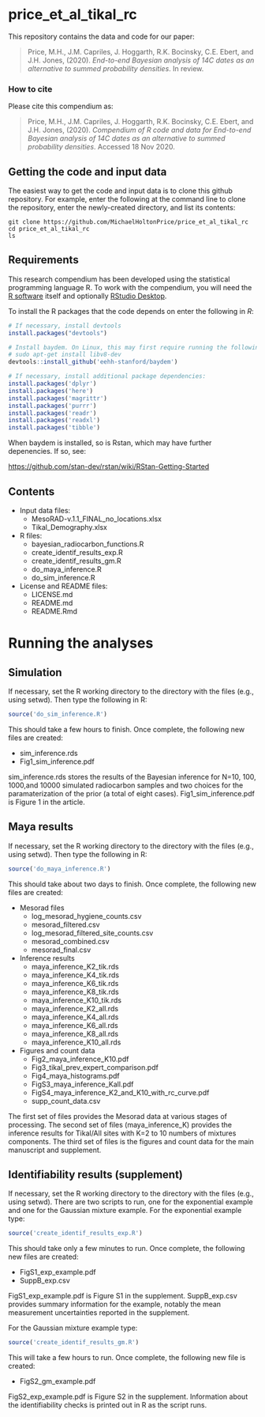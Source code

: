 
<!-- README.md is generated from README.Rmd. Please edit that file -->
price\_et\_al\_tikal\_rc
========================

This repository contains the data and code for our paper:

> Price, M.H., J.M. Capriles, J. Hoggarth, R.K. Bocinsky, C.E. Ebert, and J.H. Jones, (2020). *End-to-end Bayesian analysis of 14C dates as an alternative to summed probability densities*. In review.

<!-- Our pre-print is online here: -->
<!-- > Authors, (YYYY). _End-to-end Bayesian analysis of 14C dates as an alternative to summed probability densities_. Name of journal/book, Accessed 18 Nov 2020. Online at <https://doi.org/xxx/xxx> -->
### How to cite

Please cite this compendium as:

> Price, M.H., J.M. Capriles, J. Hoggarth, R.K. Bocinsky, C.E. Ebert, and J.H. Jones, (2020). *Compendium of R code and data for End-to-end Bayesian analysis of 14C dates as an alternative to summed probability densities*. Accessed 18 Nov 2020.

Getting the code and input data
-------------------------------

The easiest way to get the code and input data is to clone this github repository. For example, enter the following at the command line to clone the repository, enter the newly-created directory, and list its contents:

``` console
git clone https://github.com/MichaelHoltonPrice/price_et_al_tikal_rc
cd price_et_al_tikal_rc
ls
```

Requirements
------------

This research compendium has been developed using the statistical programming language R. To work with the compendium, you will need the [R software](https://cloud.r-project.org/) itself and optionally [RStudio Desktop](https://rstudio.com/products/rstudio/download/).

To install the R packages that the code depends on enter the following in *R*:

``` r
# If necessary, install devtools
install.packages("devtools")

# Install baydem. On Linux, this may first require running the following in a terminal window:
# sudo apt-get install libv8-dev
devtools::install_github('eehh-stanford/baydem')

# If necessary, install additional package dependencies:
install.packages('dplyr')
install.packages('here')
install.packages('magrittr')
install.packages('purrr')
install.packages('readr')
install.packages('readxl')
install.packages('tibble')
```

When baydem is installed, so is Rstan, which may have further depenencies. If so, see:

<https://github.com/stan-dev/rstan/wiki/RStan-Getting-Started>

Contents
--------

-   Input data files:
    -   MesoRAD-v.1.1\_FINAL\_no\_locations.xlsx
    -   Tikal\_Demography.xlsx
-   R files:
    -   bayesian\_radiocarbon\_functions.R
    -   create\_identif\_results\_exp.R
    -   create\_identif\_results\_gm.R
    -   do\_maya\_inference.R
    -   do\_sim\_inference.R
-   License and README files:
    -   LICENSE.md
    -   README.md
    -   README.Rmd

Running the analyses
====================

Simulation
----------

If necessary, set the R working directory to the directory with the files (e.g., using setwd). Then type the following in R:

``` r
source('do_sim_inference.R')
```

This should take a few hours to finish. Once complete, the following new files are created:

-   sim\_inference.rds
-   Fig1\_sim\_inference.pdf

sim\_inference.rds stores the results of the Bayesian inference for N=10, 100, 1000,and 10000 simulated radiocarbon samples and two choices for the paramaterization of the prior (a total of eight cases). Fig1\_sim\_inference.pdf is Figure 1 in the article.

Maya results
------------

If necessary, set the R working directory to the directory with the files (e.g., using setwd). Then type the following in R:

``` r
source('do_maya_inference.R')
```

This should take about two days to finish. Once complete, the following new files are created:

-   Mesorad files
    -   log\_mesorad\_hygiene\_counts.csv
    -   mesorad\_filtered.csv
    -   log\_mesorad\_filtered\_site\_counts.csv
    -   mesorad\_combined.csv
    -   mesorad\_final.csv
-   Inference results
    -   maya\_inference\_K2\_tik.rds
    -   maya\_inference\_K4\_tik.rds
    -   maya\_inference\_K6\_tik.rds
    -   maya\_inference\_K8\_tik.rds
    -   maya\_inference\_K10\_tik.rds
    -   maya\_inference\_K2\_all.rds
    -   maya\_inference\_K4\_all.rds
    -   maya\_inference\_K6\_all.rds
    -   maya\_inference\_K8\_all.rds
    -   maya\_inference\_K10\_all.rds
-   Figures and count data
    -   Fig2\_maya\_inference\_K10.pdf
    -   Fig3\_tikal\_prev\_expert\_comparison.pdf
    -   Fig4\_maya\_histograms.pdf
    -   FigS3\_maya\_inference\_Kall.pdf
    -   FigS4\_maya\_inference\_K2\_and\_K10\_with\_rc\_curve.pdf
    -   supp\_count\_data.csv

The first set of files provides the Mesorad data at various stages of processing. The second set of files (maya\_inference\_K) provides the inference results for Tikal/All sites with K=2 to 10 numbers of mixtures components. The third set of files is the figures and count data for the main manuscript and supplement.

Identifiability results (supplement)
------------------------------------

If necessary, set the R working directory to the directory with the files (e.g., using setwd). There are two scripts to run, one for the exponential example and one for the Gaussian mixture example. For the exponential example type:

``` r
source('create_identif_results_exp.R')
```

This should take only a few minutes to run. Once complete, the following new files are created:

-   FigS1\_exp\_example.pdf
-   SuppB\_exp.csv

FigS1\_exp\_example.pdf is Figure S1 in the supplement. SuppB\_exp.csv provides summary information for the example, notably the mean measurement uncertainties reported in the supplement.

For the Gaussian mixture example type:

``` r
source('create_identif_results_gm.R')
```

This will take a few hours to run. Once complete, the following new file is created:

-   FigS2\_gm\_example.pdf

FigS2\_exp\_example.pdf is Figure S2 in the supplement. Information about the identifiability checks is printed out in R as the script runs.
